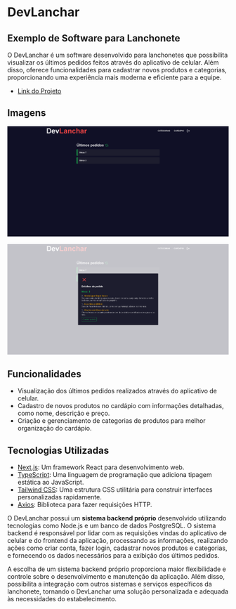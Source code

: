 # DevLanchar

## Exemplo de Software para Lanchonete

O DevLanchar é um software desenvolvido para lanchonetes que possibilita visualizar os últimos pedidos feitos através do aplicativo de celular. Além disso, oferece funcionalidades para cadastrar novos produtos e categorias, proporcionando uma experiência mais moderna e eficiente para a equipe.

- [Link do Projeto](https://front-end-dev-lanchar.vercel.app)


## Imagens

![Last Orders](./public/last_orders.png)

![Order Details](./public/orders_details.png)

## Funcionalidades

- Visualização dos últimos pedidos realizados através do aplicativo de celular.
- Cadastro de novos produtos no cardápio com informações detalhadas, como nome, descrição e preço.
- Criação e gerenciamento de categorias de produtos para melhor organização do cardápio.

## Tecnologias Utilizadas

- [Next.js](https://nextjs.org/): Um framework React para desenvolvimento web.
- [TypeScript](https://www.typescriptlang.org/): Uma linguagem de programação que adiciona tipagem estática ao JavaScript.
- [Tailwind CSS](https://tailwindcss.com/): Uma estrutura CSS utilitária para construir interfaces personalizadas rapidamente.
- [Axios](https://axios-http.com/): Biblioteca para fazer requisições HTTP.

O DevLanchar possui um **sistema backend próprio** desenvolvido utilizando tecnologias como Node.js e um banco de dados PostgreSQL. O sistema backend é responsável por lidar com as requisições vindas do aplicativo de celular e do frontend da aplicação, processando as informações, realizando ações como criar conta, fazer login, cadastrar novos produtos e categorias, e fornecendo os dados necessários para a exibição dos últimos pedidos.

A escolha de um sistema backend próprio proporciona maior flexibilidade e controle sobre o desenvolvimento e manutenção da aplicação. Além disso, possibilita a integração com outros sistemas e serviços específicos da lanchonete, tornando o DevLanchar uma solução personalizada e adequada às necessidades do estabelecimento.
